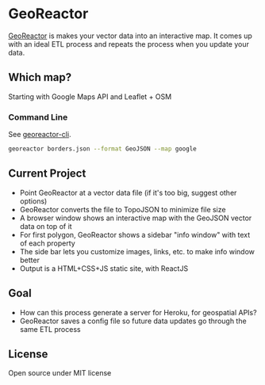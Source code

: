 # GeoReactor

<a href="http://georeactor.com">GeoReactor</a> is makes your vector data into an interactive map. It comes up with an ideal ETL process and repeats the process when you update your data.

## Which map?

Starting with Google Maps API and Leaflet + OSM

### Command Line

See <a href="https://github.com/georeactor/georeactor-cli">georeactor-cli</a>.

```bash
georeactor borders.json --format GeoJSON --map google
```

## Current Project

- Point GeoReactor at a vector data file (if it's too big, suggest other options)
- GeoReactor converts the file to TopoJSON to minimize file size
- A browser window shows an interactive map with the GeoJSON vector data on top of it
- For first polygon, GeoReactor shows a sidebar "info window" with text of each property
- The side bar lets you customize images, links, etc. to make info window better
- Output is a HTML+CSS+JS static site, with ReactJS

## Goal

- How can this process generate a server for Heroku, for geospatial APIs?
- GeoReactor saves a config file so future data updates go through the same ETL process

## License

Open source under MIT license
